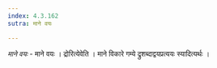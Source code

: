 ```yaml
---
index: 4.3.162
sutra: माने वयः

---
```

_माने वयः_ - माने वयः । द्रोरित्येवेति । माने विकारे गम्ये द्रुशब्दाद्वयप्रत्ययः स्यादित्यर्थः ।